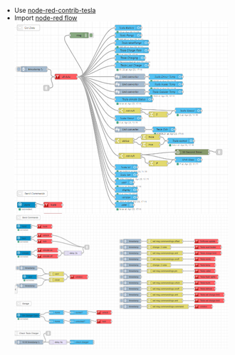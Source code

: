 * Use [node-red-contrib-tesla](https://github.com/onokje/node-red-contrib-tesla)
* Import [node-red flow](https://github.com/jgthornburgh/homeassistant-config/blob/master/tesla-flow.json)
  ![text](https://github.com/jgthornburgh/homeassistant-config/blob/master/flow%20pics/get_data.PNG)
  ![text](https://github.com/jgthornburgh/homeassistant-config/blob/master/flow%20pics/send_command.PNG)
